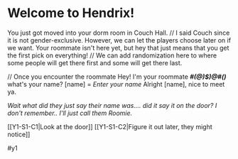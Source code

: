 # Welcome to Hendrix!
You just got moved into your dorm room in Couch Hall. 
// I said Couch since it is not gender-exclusive. However, we can let the players choose later on if we want.
Your roommate isn't here yet, but hey that just means that you get the first pick on everything!
// We can add randomization here to where some people will get there first and some will get there last. 

// Once you encounter the roommate
Hey! I'm your roommate _**#(@)$)@#()**_ what's your name?
[name] = *Enter your name*
Alright [name], nice to meet ya.

_Wait what did they just say their name was.... did it say it on the door? I don't remember.. I'll just call them Roomie._

[[Y1-S1-C1|Look at the door]]
[[Y1-S1-C2|Figure it out later, they might notice]]

#y1